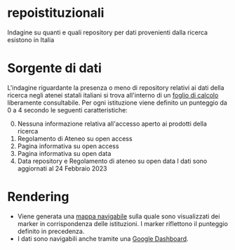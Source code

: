 # repoistituzionali
Indagine su quanti e quali repository per dati provenienti dalla ricerca esistono in Italia

# Sorgente di dati
L'indagine riguardante la presenza o meno di repository relativi ai dati della ricerca negli atenei statali italiani si trova all'interno di un [foglio di calcolo](https://docs.google.com/spreadsheets/d/1zXCtxu0d0vwH6VSpn-wotc_zSF6c42LoOWJhC3pXewg/edit?pli=1#gid=0) liberamente consultabile.
Per ogni istituzione viene definito un punteggio da 0 a 4 secondo le seguenti caratteristiche:

0. Nessuna informazione relativa all'accesso aperto ai prodotti della ricerca
1. Regolamento di Ateneo su open access
2. Pagina informativa su open access
3. Pagina informativa su open data
4. Data repository e Regolamento di ateneo su open data 
I dati sono aggiornati al 24 Febbraio 2023

# Rendering
* Viene generata una [mappa navigabile](https://rawcdn.githack.com/viacovella/repoistituzionali/5fc54020b26b544343a5d82e7b502a52f4cefbf7/prova.html) sulla quale sono visualizzati dei marker in corrispondenza delle istituzioni. I marker riflettono il punteggio definito in precedenza.
* I dati sono navigabili anche tramite una [Google Dashboard](https://lookerstudio.google.com/s/uEFaf-bNhjw).
